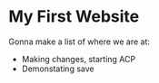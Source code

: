 # My First Website

Gonna make a list of where we are at:

* Making changes, starting ACP
* Demonstating save

